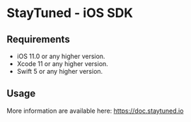 # StayTuned - iOS SDK

## Requirements
- iOS 11.0 or any higher version.
- Xcode 11 or any higher version.
- Swift 5 or any higher version.

## Usage
More information are available here: https://doc.staytuned.io
